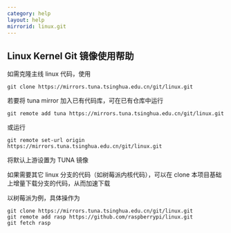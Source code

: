 ```yaml
---
category: help
layout: help
mirrorid: linux.git
---
```


## Linux Kernel Git 镜像使用帮助

如需克隆主线 linux 代码，使用

```
git clone https://mirrors.tuna.tsinghua.edu.cn/git/linux.git
```

若要将 tuna mirror 加入已有代码库，可在已有仓库中运行

```
git remote add tuna https://mirrors.tuna.tsinghua.edu.cn/git/linux.git
```

或运行

```
git remote set-url origin https://mirrors.tuna.tsinghua.edu.cn/git/linux.git
```

将默认上游设置为 TUNA 镜像

如果需要其它 linux 分支的代码（如树莓派内核代码），可以在 clone 本项目基础上增量下载分支的代码，从而加速下载

以树莓派为例，具体操作为

```
git clone https://mirrors.tuna.tsinghua.edu.cn/git/linux.git
git remote add rasp https://github.com/raspberrypi/linux.git
git fetch rasp
```
